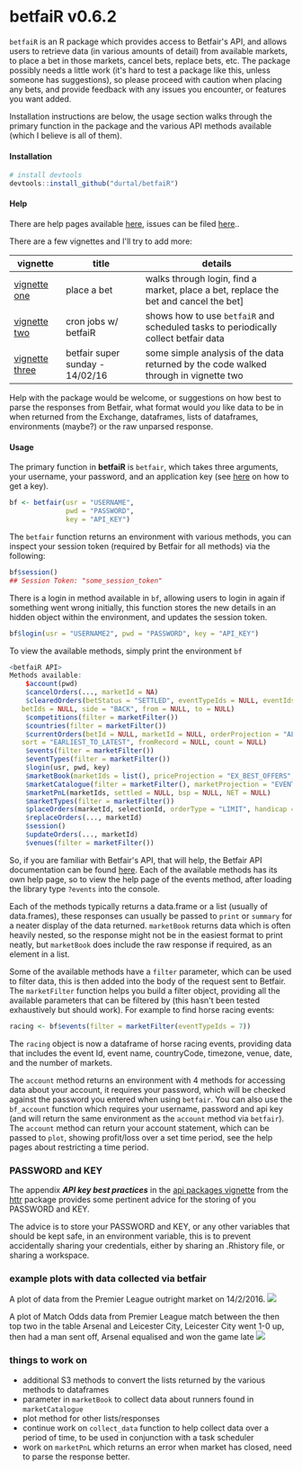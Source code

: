 betfaiR v0.6.2
=======

`betfaiR` is an R package which provides access to Betfair's API, and allows users to retrieve data (in various amounts of detail) from available markets, to place a bet in those markets, cancel bets, replace bets, etc.  The package possibly needs a little work (it's hard to test a package like this, unless someone has suggestions), so please proceed with caution when placing any bets, and provide feedback with any issues you encounter, or features you want added.

Installation instructions are below, the usage section walks through the primary function in the package and the various API methods available (which I believe is all of them).

#### Installation

```R
# install devtools
devtools::install_github("durtal/betfaiR")
```

#### Help

There are help pages available [here](http://durtal.github.io/betfaiR/), issues can be filed [here](https://github.com/durtal/betfaiR/issues)..

There are a few vignettes and I'll try to add more:

vignette | title | details
---------|-------|---------------------------------------------------------------
[vignette one](http://durtal.github.io/betfaiR/vignette_one.html) | place a bet | walks through login, find a market, place a bet, replace the bet and cancel the bet]
[vignette two](http://durtal.github.io/betfaiR/vignette_two.html) | cron jobs w/ betfaiR | shows how to use `betfaiR` and scheduled tasks to periodically collect betfair data
[vignette three](http://durtal.github.io/betfaiR/vignette_three.html) | betfair super sunday - 14/02/16 | some simple analysis of the data returned by the code walked through in vignette two

Help with the package would be welcome, or suggestions on how best to parse the responses from Betfair, what format would _you_ like data to be in when returned from the Exchange, dataframes, lists of dataframes, environments (maybe?) or the raw unparsed response.

#### Usage

The primary function in **betfaiR** is `betfair`, which takes three arguments, your username, your password, and an application key (see [here](https://api.developer.betfair.com/services/webapps/docs/display/1smk3cen4v3lu3yomq5qye0ni/Application+Keys) on how to get a key).

```R
bf <- betfair(usr = "USERNAME",
              pwd = "PASSWORD",
              key = "API_KEY")
```

The `betfair` function returns an environment with various methods, you can inspect your session token (required by Betfair for all methods) via the following:

```R
bf$session()
## Session Token: "some_session_token"
```

There is a login in method available in `bf`, allowing users to login in again if something went wrong initially, this function stores the new details in an hidden object within the environment, and updates the session token.

```R
bf$login(usr = "USERNAME2", pwd = "PASSWORD", key = "API_KEY")
```

To view the available methods, simply print the environment `bf`

```R
<betfaiR API>
Methods available:
    $account(pwd)
    $cancelOrders(..., marketId = NA)
    $clearedOrders(betStatus = "SETTLED", eventTypeIds = NULL, eventIds = NULL, marketIds = NULL, runnerIds = NULL,
   betIds = NULL, side = "BACK", from = NULL, to = NULL)
    $competitions(filter = marketFilter())
    $countries(filter = marketFilter())
    $currentOrders(betId = NULL, marketId = NULL, orderProjection = "ALL", from = NULL, to = NULL, orderBy = "BY_BET",
   sort = "EARLIEST_TO_LATEST", fromRecord = NULL, count = NULL)
    $events(filter = marketFilter())
    $eventTypes(filter = marketFilter())
    $login(usr, pwd, key)
    $marketBook(marketIds = list(), priceProjection = "EX_BEST_OFFERS", orderProjection = "EXECUTABLE", matchProjection = "NO_ROLLUP")
    $marketCatalogue(filter = marketFilter(), marketProjection = "EVENT", sort = NULL, maxResults = 1, keepRules = FALSE)
    $marketPnL(marketIds, settled = NULL, bsp = NULL, NET = NULL)
    $marketTypes(filter = marketFilter())
    $placeOrders(marketId, selectionId, orderType = "LIMIT", handicap = NULL, side = "BACK", order = limitOrder())
    $replaceOrders(..., marketId)
    $session()
    $updateOrders(..., marketId)
    $venues(filter = marketFilter())
```

So, if you are familiar with Betfair's API, that will help, the Betfair API documentation can be found [here](https://api.developer.betfair.com/services/webapps/docs/display/1smk3cen4v3lu3yomq5qye0ni/API+Overview).  Each of the available methods has its own help page, so to view the help page of the events method, after loading the library type `?events` into the console.

Each of the methods typically returns a data.frame or a list (usually of data.frames), these responses can usually be passed to `print` or `summary` for a neater display of the data returned.  `marketBook` returns data which is often heavily nested, so the response might not be in the easiest format to print neatly, but `marketBook` does include the raw response if required, as an element in a list.

Some of the available methods have a `filter` parameter, which can be used to filter data, this is then added into the body of the request sent to Betfair.  The `marketFilter` function helps you build a filter object, providing all the available parameters that can be filtered by (this hasn't been tested exhaustively but should work).  For example to find horse racing events:

```R
racing <- bf$events(filter = marketFilter(eventTypeIds = 7))
```

The `racing` object is now a dataframe of horse racing events, providing data that includes the event Id, event name, countryCode, timezone, venue, date, and the number of markets.

The `account` method returns an environment with 4 methods for accessing data about your account, it requires your password, which will be checked against the password you entered when using `betfair`.  You can also use the `bf_account` function which requires your username, password and api key (and will return the same environment as the `account` method via `betfair`).  The `account` method can return your account statement, which can be passed to `plot`, showing profit/loss over a set time period, see the help pages about restricting a time period.

### PASSWORD and KEY

The appendix **_API key best practices_** in the [api packages vignette](https://cran.r-project.org/web/packages/httr/vignettes/api-packages.html) from the [httr](https://github.com/hadley/httr) package provides some pertinent advice for the storing of you PASSWORD and KEY.

The advice is to store your PASSWORD and KEY, or any other variables that should be kept safe, in an environment variable, this is to prevent accidentally sharing your credentials, either by sharing an .Rhistory file, or sharing a workspace.

### example plots with data collected via betfair

A plot of data from the Premier League outright market on 14/2/2016.
![](https://raw.githubusercontent.com/durtal/betfaiR/gh-pages/vignette_three_files/figure-html/prem-outright-early-ko-1.png)

A plot of Match Odds data from Premier League match between the then top two in the table Arsenal and Leicester City, Leicester City went 1-0 up, then had a man sent off, Arsenal equalised and won the game late
![](https://raw.githubusercontent.com/durtal/betfaiR/gh-pages/vignette_three_files/figure-html/ars-lei-price-1.png)

### things to work on

* additional S3 methods to convert the lists returned by the various methods to dataframes
* parameter in `marketBook` to collect data about runners found in `marketCatalogue`
* plot method for other lists/responses
* continue work on `collect_data` function to help collect data over a period of time, to be used in conjunction with a task scheduler
* work on `marketPnL` which returns an error when market has closed, need to parse the response better.
